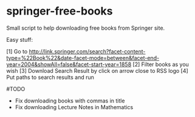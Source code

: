 # springer-free-books
Small script to help downloading free books from Springer site.

Easy stuff:

[1] Go to http://link.springer.com/search?facet-content-type=%22Book%22&date-facet-mode=between&facet-end-year=2004&showAll=false&facet-start-year=1858
[2] Filter books as you wish
[3] Download Search Result by click on arrow close to RSS logo
[4] Put paths to search results and run


#TODO

- Fix downloading books with commas in title
- Fix downloading Lecture Notes in Mathematics
